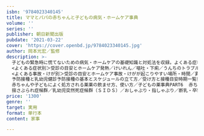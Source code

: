 ```yaml
---
isbn: '9784023340145'
title: ママとパパの赤ちゃんと子どもの病気・ホームケア事典
volume: ''
series: ''
publisher: 朝日新聞出版
pubdate: '2021-03-22'
cover: 'https://cover.openbd.jp/9784023340145.jpg'
author: 岡本光宏／監修
description: >-
  子どもの緊急時に慌てないための病気・ホームケアの基礎知識と対処法を収録。よくある症状別に受診の目安、かかりやすい病気・起こりやすい事故への対策から、予防接種と乳幼児健診、よく処方される薬の使い方まで、丁寧に解説。子どものマスクのつけ方や洗い方、ＰＣＲ検査についてなど新型コロナウィルスへの対応も。マンガ：心配しすぎないでPART1 
  <よくある症状別＞受診の目安とホームケア発熱／けいれん／嘔吐・下痢／うんちのトラブル／せき・鼻水・鼻づまり／肌・耳・目・口の中のトラブル／元気がない・食欲がない／話し方の気がかりPART2
  <よくある事故・けが別＞受診の目安とホームケア事故・けがが起こりやすい場所・時間／異物を飲んだ／おぼれた／落ちた、転んだ、打った／やけどをした／切った、擦った、刺した、挟んだ／歯が折れた・欠けた／目をけがした・異物が入った／耳や鼻をけがした／爪がはがれた／動物にかまれた／虫に刺された／熱中症になったPART3　＜０～６歳＞かかりやすい病気かかりやすい病気１０風邪／ウイルス性胃腸炎／突発性発疹／インフルエンザ／急性中耳炎／熱性けいれん／急性気管支炎／手足口病／急性結膜炎／口内炎新生児の病気／感染症／アレルギー／おなかの病気／皮膚／目・耳・鼻の病気／口・歯の病気／泌尿器・性器・おしりの病気／骨・関節・筋肉の病気／神経の病気　などPART4 
  予防接種と乳幼児健診予防接種の基本とスケジュールの立て方／受け方と接種目安時期一覧表／乳幼児健診の受け方／PART5 
  赤ちゃんや子どもによく処方される薬薬の飲ませ方、使い方／子どもの薬事典PART6  赤ちゃん子どもの健康関連の最新情報
  揺さぶられ症候群／乳幼児突然死症候群（ＳＩＤＳ）／おしゃぶり・指しゃぶり／断乳・卒乳／気になるくせ／授乳中のママの薬／発達障害／低身長／小児肥満／子どもの睡眠障害／歯並びと口腔の発達／抗体検査とＰＣＲ検査／オンライン診療／スマートフォン・タブレットとの付き合い方／子どものいじめとけんか
price: '1300'
genre: ''
target: 実用
format: 単行本
content: 家事

---
```

